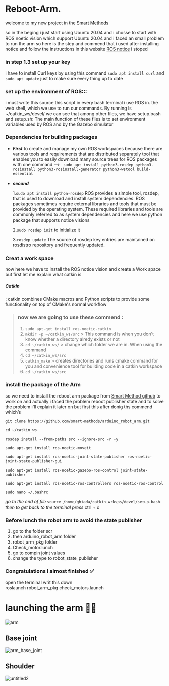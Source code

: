 # Reboot-Arm.
welcome to my new project in the [Smart Methods](https://www.s-m.com.sa/)

so in the beging i just start using Ubuntu 20.04 and i chosse to start with ROS noetic vision which support Ubuntu 20.04 and i faced an small problem to run the arm so here is the step and commend that i used 
after installing notice and follow the instructions in this website [ROS notice](http://wiki.ros.org/noetic/Installation/Ubuntu)
i stoped 
###  in step 1.3 **set up your key**
i have to install Curl keys by using this command ```sudo apt install curl``` and ```sudo apt update```  just to make sure every thing up to date 

###  set up the environment of **ROS:::** 
i must write this source this script in every bash terminal i use ROS in.
the web shell, which we use to run our commands. By running ls ~/catkin_ws/devel/  we can see that among other files, we have setup.bash and setup.sh:
The main function of these files is to set environment variables used by ROS and by the Gazebo simulator
### Dependencies for building packages
- ***First*** 
to create and manage my own ROS workspaces because there are various tools and requirements that are distributed separately tool that enables you to easily download many source trees for ROS packages with one command --> ```  sudo apt install python3-rosdep python3-rosinstall python3-rosinstall-generator python3-wstool build-essential ```
- ***second*** 
  
  1.`sudo apt install python-rosdep`
ROS provides a simple tool, rosdep, that is used to download and install system dependencies.
ROS packages sometimes require external libraries and tools that must be provided by the operating system. These required libraries and tools are commonly referred to as system dependencies and here we use python package that supports notice visions 

   2.`sudo rosdep init`
to initialize it 

     3.`rosdep update`
The source of rosdep key entries are maintained on rosdistro repository and frequently updated.
### Creat a work space 
now here we have to install the ROS notice vision and create a Work space but first let me explain what catkin is
##### Catkin
  : catkin combines CMake macros and Python scripts to provide some functionality on top of CMake's normal workflow
 >  ### now we are going to use these commend :
 > 1. `sudo apt-get install ros-noetic-catkin`
 > 2. `mkdir -p ~/catkin_ws/src`  > This command is when you don't know whether a directory alredy exists or not
 > 3. `cd ~/catkin_ws/` > change which folder we are in. When using the command
 > 4. `cd ~/catkin_ws/src` 
 > 5.  `catkin_make` > creates directories and runs cmake command for you and convenience tool for building code in a catkin workspace
 > 6.  `cd ~/catkin_ws/src`
 ### install the package of the Arm 
so we need to install the reboot arm package from [Smart Method github](https://github.com/smart-methods/arduino_robot_arm.git ) to work on and actually i faced the problem reboot publisher state and to solve the problem i'll explain it later on but first this after donig ths commend which’s 

`git clone https://github.com/smart-methods/arduino_robot_arm.git ` 

`cd ~/catkin_ws`

`rosdep install --from-paths src --ignore-src -r -y`

`sudo apt-get install ros-noetic-moveit`

`sudo apt-get install ros-noetic-joint-state-publisher ros-noetic-joint-state-publisher-gui`

`sudo apt-get install ros-noetic-gazebo-ros-control joint-state-publisher`

`sudo apt-get install ros-noetic-ros-controllers ros-noetic-ros-control`

`sudo nano ~/.bashrc`

*go to the end of file*
`source /home/ghiada/catkin_wrksps/devel/setup.bash`
*then to get back to the terminal press*
ctrl + o
### Before lunch the robot arm to avoid the state publisher 
1. go to the folder scr
2. then arduino_robot_arm folder
3. robot_arm_pkg folder
4. Check_motor.lunch 
5. go to compin joint values 
6. change the type to robot_state_publisher
### Congratulations I almost finished ✅ 
open the terminal writ this down  
roslaunch robot_arm_pkg check_motors.launch
# launching the arm 🦾🚀
![arm](https://user-images.githubusercontent.com/40144145/122835752-a319d180-d2f9-11eb-90ac-8ab68d2d1020.PNG)
## Base joint 
![arm_base_joint](https://user-images.githubusercontent.com/40144145/122843017-242b9580-d307-11eb-9c7a-b2fb04a90798.png)
## Shoulder 
![untitled2](https://user-images.githubusercontent.com/40144145/122843403-09a5ec00-d308-11eb-95d8-ce39d49599a8.png)
